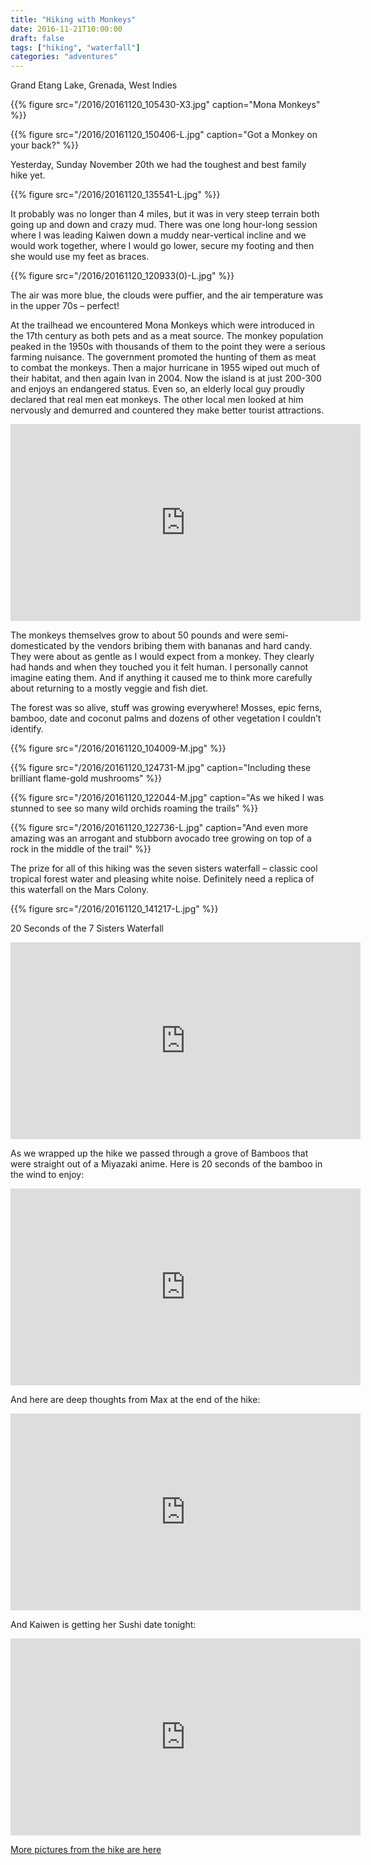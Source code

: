 ```yaml
---
title: "Hiking with Monkeys"
date: 2016-11-21T10:00:00
draft: false
tags: ["hiking", "waterfall"]
categories: "adventures"
---
```


Grand Etang Lake, Grenada, West Indies

{{% figure src="/2016/20161120_105430-X3.jpg" caption="Mona Monkeys" %}}

{{% figure src="/2016/20161120_150406-L.jpg" caption="Got a Monkey on your back?" %}}

Yesterday, Sunday November 20th we had the toughest and best family hike yet.

{{% figure src="/2016/20161120_135541-L.jpg" %}}

It probably was no longer than 4 miles, but it was in very steep terrain both going up and down and crazy mud.  There was one long hour-long session where I was leading Kaiwen down a muddy near-vertical incline and we would work together, where I would go lower, secure my footing and then she would use my feet as braces.

{{% figure src="/2016/20161120_120933(0)-L.jpg" %}}

The air was more blue, the clouds were puffier, and the air temperature was in the upper 70s – perfect!

At the trailhead we encountered Mona Monkeys which were introduced in the 17th century as both pets and as a meat source.  The monkey population peaked in the 1950s with thousands of them to the point they were a serious farming nuisance.  The government promoted the hunting of them as meat to combat the monkeys.  Then a major hurricane in 1955 wiped out much of their habitat, and then again Ivan in 2004.  Now the island is at just 200-300 and enjoys an endangered status.  Even so, an elderly local guy proudly declared that real men eat monkeys.   The other local men looked at him nervously and demurred and countered they make better tourist attractions.

<iframe width="560" height="315" src="https://www.youtube.com/embed/6xc_wINE7ds" frameborder="0" allow="autoplay; encrypted-media" allowfullscreen></iframe>

The monkeys themselves grow to about 50 pounds and were semi-domesticated by the vendors bribing them with bananas and hard candy.  They were about as gentle as I would expect from a monkey.  They clearly had hands and when they touched you it felt human.  I personally cannot imagine eating them.  And if anything it caused me to think more carefully about returning to a mostly veggie and fish diet.

The forest was so alive, stuff was growing everywhere! Mosses, epic ferns, bamboo, date and coconut palms and dozens of other vegetation I couldn’t identify.

{{% figure src="/2016/20161120_104009-M.jpg" %}}

{{% figure src="/2016/20161120_124731-M.jpg" caption="Including these brilliant flame-gold mushrooms" %}}

{{% figure src="/2016/20161120_122044-M.jpg" caption="As we hiked I was stunned to see so many wild orchids roaming the trails" %}}

{{% figure src="/2016/20161120_122736-L.jpg" caption="And even more amazing was an arrogant and stubborn avocado tree growing on top of a rock in the middle of the trail" %}}

The prize for all of this hiking was the seven sisters waterfall – classic cool tropical forest water and pleasing white noise.  Definitely need a replica of this waterfall on the Mars Colony.

{{% figure src="/2016/20161120_141217-L.jpg" %}}

20 Seconds of the 7 Sisters Waterfall
<iframe width="560" height="315" src="https://www.youtube.com/embed/8mqAoG-dFm8" frameborder="0" allow="autoplay; encrypted-media" allowfullscreen></iframe>

As we wrapped up the hike we passed through a grove of Bamboos that were straight out of a Miyazaki anime.  Here is 20 seconds of the bamboo in the wind to enjoy:

<iframe width="560" height="315" src="https://www.youtube.com/embed/ge2xEDQ-ZsM" frameborder="0" allow="autoplay; encrypted-media" allowfullscreen></iframe>

And here are deep thoughts from Max at the end of the hike:

<iframe width="560" height="315" src="https://www.youtube.com/embed/XRsQ_69C38s" frameborder="0" allow="autoplay; encrypted-media" allowfullscreen></iframe>

And Kaiwen is getting her Sushi date tonight:

<iframe width="560" height="315" src="https://www.youtube.com/embed/_XQ3JC9g5XE" frameborder="0" allow="autoplay; encrypted-media" allowfullscreen></iframe>

[More pictures from the hike are here](https://bethkania.smugmug.com/Sailing/MonkeyHike/)

